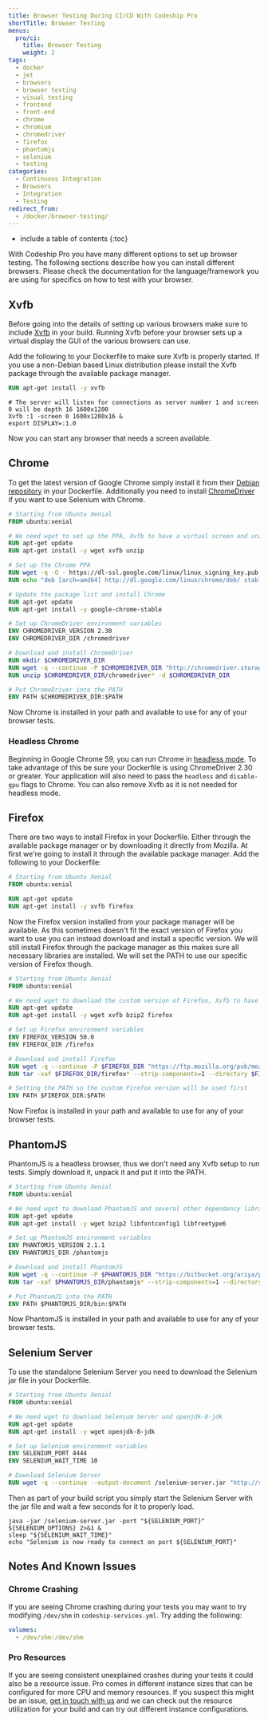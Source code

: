 ```yaml
---
title: Browser Testing During CI/CD With Codeship Pro
shortTitle: Browser Testing
menus:
  pro/ci:
    title: Browser Testing
    weight: 2
tags:
  - docker
  - jet
  - browsers
  - browser testing
  - visual testing
  - frontend
  - front-end
  - chrome
  - chromium
  - chromedriver
  - firefox
  - phantomjs
  - selenium
  - testing
categories:
  - Continuous Integration
  - Browsers
  - Integration
  - Testing
redirect_from:
  - /docker/browser-testing/
---
```


* include a table of contents
{:toc}

With Codeship Pro you have many different options to set up browser testing. The following sections describe how you can install different browsers. Please check the documentation for the language/framework you are using for specifics on how to test with your browser.

## Xvfb
Before going into the details of setting up various browsers make sure to include [Xvfb](https://en.wikipedia.org/wiki/Xvfb) in your build. Running Xvfb before your browser sets up a virtual display the GUI of the various browsers can use.

Add the following to your Dockerfile to make sure Xvfb is properly started. If you use a non-Debian based Linux distribution please install the Xvfb package through the available package manager.

```dockerfile
RUN apt-get install -y xvfb
```

```shell
# The server will listen for connections as server number 1 and screen 0 will be depth 16 1600x1200
Xvfb :1 -screen 0 1600x1200x16 &
export DISPLAY=:1.0
```

Now you can start any browser that needs a screen available.

## Chrome

To get the latest version of Google Chrome simply install it from their [Debian repository](https://www.ubuntuupdates.org/ppa/google_chrome) in your Dockerfile. Additionally you need to install [ChromeDriver](https://sites.google.com/a/chromium.org/chromedriver) if you want to use Selenium with Chrome.

```dockerfile
# Starting from Ubuntu Xenial
FROM ubuntu:xenial

# We need wget to set up the PPA, Xvfb to have a virtual screen and unzip to extract ChromeDriver
RUN apt-get update
RUN apt-get install -y wget xvfb unzip

# Set up the Chrome PPA
RUN wget -q -O - https://dl-ssl.google.com/linux/linux_signing_key.pub | apt-key add -
RUN echo "deb [arch=amd64] http://dl.google.com/linux/chrome/deb/ stable main" >> /etc/apt/sources.list.d/google.list

# Update the package list and install Chrome
RUN apt-get update
RUN apt-get install -y google-chrome-stable

# Set up ChromeDriver environment variables
ENV CHROMEDRIVER_VERSION 2.30
ENV CHROMEDRIVER_DIR /chromedriver

# Download and install ChromeDriver
RUN mkdir $CHROMEDRIVER_DIR
RUN wget -q --continue -P $CHROMEDRIVER_DIR "http://chromedriver.storage.googleapis.com/$CHROMEDRIVER_VERSION/chromedriver_linux64.zip"
RUN unzip $CHROMEDRIVER_DIR/chromedriver* -d $CHROMEDRIVER_DIR

# Put ChromeDriver into the PATH
ENV PATH $CHROMEDRIVER_DIR:$PATH
```

Now Chrome is installed in your path and available to use for any of your browser tests.

### Headless Chrome
Beginning in Google Chrome 59, you can run Chrome in [headless mode](https://developers.google.com/web/updates/2017/04/headless-chrome). To take advantage of this be sure your Dockerfile is using ChromeDriver 2.30 or greater.  Your application will also need to pass the `headless` and `disable-gpu` flags to Chrome. You can also remove Xvfb as it is not needed for headless mode.

## Firefox

There are two ways to install Firefox in your Dockerfile. Either through the available package manager or by downloading it directly from Mozilla. At first we're going to install it through the available package manager. Add the following to your Dockerfile:

```dockerfile
# Starting from Ubuntu Xenial
FROM ubuntu:xenial

RUN apt-get update
RUN apt-get install -y xvfb firefox
```

Now the Firefox version installed from your package manager will be available. As this sometimes doesn't fit the exact version of Firefox you want to use you can instead download and install a specific version. We will still install Firefox through the package manager as this makes sure all necessary libraries are installed. We will set the PATH to use our specific version of Firefox though.

```dockerfile
# Starting from Ubuntu Xenial
FROM ubuntu:xenial

# We need wget to download the custom version of Firefox, Xvfb to have a virtual screen, bzip2 for extracting and Firefox so all necessary libraries are installed
RUN apt-get update
RUN apt-get install -y wget xvfb bzip2 firefox

# Set up Firefox environment variables
ENV FIREFOX_VERSION 50.0
ENV FIREFOX_DIR /firefox

# Download and install Firefox
RUN wget -q --continue -P $FIREFOX_DIR "https://ftp.mozilla.org/pub/mozilla.org/firefox/releases/${FIREFOX_VERSION}/linux-x86_64/en-US/firefox-${FIREFOX_VERSION}.tar.bz2"
RUN tar -xaf $FIREFOX_DIR/firefox* --strip-components=1 --directory $FIREFOX_DIR

# Setting the PATH so the custom Firefox version will be used first
ENV PATH $FIREFOX_DIR:$PATH
```

Now Firefox is installed in your path and available to use for any of your browser tests.

## PhantomJS

PhantomJS is a headless browser, thus we don't need any Xvfb setup to run tests. Simply download it, unpack it and put it into the PATH.

```dockerfile
# Starting from Ubuntu Xenial
FROM ubuntu:xenial

# We need wget to download PhantomJS and several other dependency libraries
RUN apt-get update
RUN apt-get install -y wget bzip2 libfontconfig1 libfreetype6

# Set up PhantomJS environment variables
ENV PHANTOMJS_VERSION 2.1.1
ENV PHANTOMJS_DIR /phantomjs

# Download and install PhantomJS
RUN wget -q --continue -P $PHANTOMJS_DIR "https://bitbucket.org/ariya/phantomjs/downloads/phantomjs-${PHANTOMJS_VERSION}-linux-x86_64.tar.bz2"
RUN tar -xaf $PHANTOMJS_DIR/phantomjs* --strip-components=1 --directory $PHANTOMJS_DIR

# Put PhantomJS into the PATH
ENV PATH $PHANTOMJS_DIR/bin:$PATH
```

Now PhantomJS is installed in your path and available to use for any of your browser tests.

## Selenium Server

To use the standalone Selenium Server you need to download the Selenium jar file in your Dockerfile.

```dockerfile
# Starting from Ubuntu Xenial
FROM ubuntu:xenial

# We need wget to download Selenium Server and openjdk-8-jdk
RUN apt-get update
RUN apt-get install -y wget openjdk-8-jdk

# Set up Selenium environment variables
ENV SELENIUM_PORT 4444
ENV SELENIUM_WAIT_TIME 10

# Download Selenium Server
RUN wget -q --continue --output-document /selenium-server.jar "http://selenium-release.storage.googleapis.com/3.4/selenium-server-standalone-3.4.0.jar"
```

Then as part of your build script you simply start the Selenium Server with the jar file and wait a few seconds for it to properly load.

```shell
java -jar /selenium-server.jar -port "${SELENIUM_PORT}" ${SELENIUM_OPTIONS} 2>&1 &
sleep "${SELENIUM_WAIT_TIME}"
echo "Selenium is now ready to connect on port ${SELENIUM_PORT}"
```

## Notes And Known Issues

### Chrome Crashing
If you are seeing Chrome crashing during your tests you may want to try modifying `/dev/shm` in `codeship-services.yml`.  Try adding the following:

```yaml
volumes:
  - /dev/shm:/dev/shm
```

### Pro Resources
If you are seeing consistent unexplained crashes during your tests it could also be a resource issue. Pro comes in different instance sizes that can be configured for more CPU and memory resources. If you suspect this might be an issue, [get in touch with us](mailto:solutions@codeship.com) and we can check out the resource utilization for your build and can try out different instance configurations.

